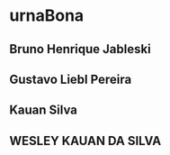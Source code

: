 # urnaBona
 
## Bruno Henrique Jableski
## Gustavo Liebl Pereira
## Kauan Silva
## WESLEY KAUAN DA SILVA
